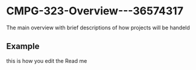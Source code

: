 # CMPG-323-Overview---36574317
The main overview with brief descriptions of how projects will be handeld

## Example
this is how you edit the Read me
